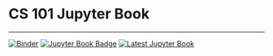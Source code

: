 # CS 101 Jupyter Book

---

[![Binder](https://mybinder.org/badge_logo.svg)](https://mybinder.org/v2/gh/the-intern/cs101/main)
[![Jupyter Book Badge](docs/images/badge.svg)](https://the-intern.github.io/cs101/intro.html)
[![Latest Jupyter Book](https://img.shields.io/badge/CS101-Latest--Build-orange)](https://the-intern.github.io/cs101/intro.html)
